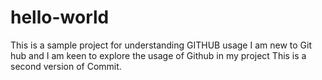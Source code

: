 # hello-world
This is a sample project for understanding GITHUB usage
I am new to Git hub and I am keen to explore the usage of Github in my project
This is a second version of Commit.
